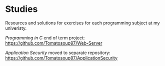 # Studies
Resources and solutions for exercises for each programming subject at my univeristy.


*Programming in C* end of term project:
https://github.com/Tomatosoup97/Web-Server


*Application Security* moved to separate repository:
https://github.com/Tomatosoup97/ApplicationSecurity

